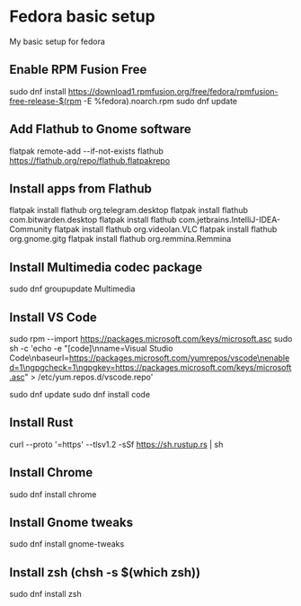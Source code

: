 # Fedora basic setup
My basic setup for fedora

## Enable RPM Fusion Free
sudo dnf install https://download1.rpmfusion.org/free/fedora/rpmfusion-free-release-$(rpm -E %fedora).noarch.rpm
sudo dnf update

## Add Flathub to Gnome software
flatpak remote-add --if-not-exists flathub https://flathub.org/repo/flathub.flatpakrepo

## Install apps from Flathub
flatpak install flathub org.telegram.desktop
flatpak install flathub com.bitwarden.desktop
flatpak install flathub com.jetbrains.IntelliJ-IDEA-Community
flatpak install flathub org.videolan.VLC
flatpak install flathub org.gnome.gitg
flatpak install flathub org.remmina.Remmina

## Install Multimedia codec package
sudo dnf groupupdate Multimedia

## Install VS Code
sudo rpm --import https://packages.microsoft.com/keys/microsoft.asc
sudo sh -c 'echo -e "[code]\nname=Visual Studio Code\nbaseurl=https://packages.microsoft.com/yumrepos/vscode\nenabled=1\ngpgcheck=1\ngpgkey=https://packages.microsoft.com/keys/microsoft.asc" > /etc/yum.repos.d/vscode.repo'

sudo dnf update
sudo dnf install code

## Install Rust
curl --proto '=https' --tlsv1.2 -sSf https://sh.rustup.rs | sh

## Install Chrome
sudo dnf install chrome

## Install Gnome tweaks
sudo dnf install gnome-tweaks

## Install zsh (chsh -s $(which zsh))
sudo dnf install zsh
